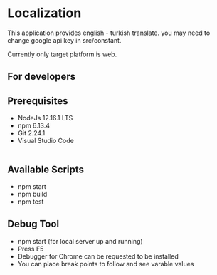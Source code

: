 # Localization
This application provides english - turkish translate. you may need to change google api key in src/constant.

Currently only target platform is web.

## For developers

## Prerequisites

- NodeJs 12.16.1 LTS
- npm 6.13.4
- Git 2.24.1
- Visual Studio Code
  ```

## Available Scripts

- npm start
- npm build
- npm test
## Debug Tool

- npm start (for local server up and running)
- Press F5
- Debugger for Chrome can be requested to be installed
- You can place break points to follow and see varable values
